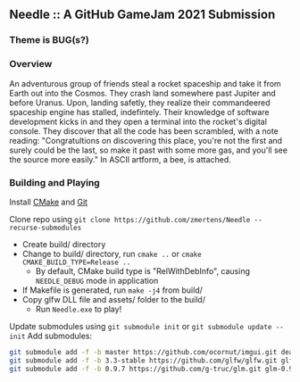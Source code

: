 ## Needle :: A GitHub GameJam 2021 Submission

### Theme is BUG(s?)

### Overview

An adventurous group of friends steal a rocket spaceship and take it
from Earth out into the Cosmos. They crash land somewhere past Jupiter and before Uranus. Upon, landing safetly, they realize their commandeered spaceship engine has stalled, indefintely. Their knowledge of software development kicks in and they open a terminal into the rocket's digital console. They discover that all the code has been scrambled, with a note reading: "Congratultions on discovering this place, you're not the first and surely could be the last, so make it past with some more gas,
and you'll see the source more easily." In ASCII artform, a bee, is attached.

### Building and Playing

Install [CMake](https://cmake.org/download/) and [Git](https://git-scm.com/downloads)

Clone repo using `git clone https://github.com/zmertens/Needle --recurse-submodules`

  - Create build/ directory
  - Change to build/ directory, run `cmake ..` or `cmake CMAKE_BUILD_TYPE=Release ..`
    - By default, CMake build type is "RelWithDebInfo", causing `NEEDLE_DEBUG` mode in application
  - If Makefile is generated, run `make -j4` from build/
  - Copy glfw DLL file and assets/ folder to the build/
    - Run `Needle.exe` to play!

Update submodules using `git submodule init` or `git submodule update --init`
Add submodules:
```bash
git submodule add -f -b master https://github.com/ocornut/imgui.git dear_imgui
git submodule add -f -b 3.3-stable https://github.com/glfw/glfw.git glfw-3.3-stable
git submodule add -f -b 0.9.7 https://github.com/g-truc/glm.git glm-0.9.7
```

